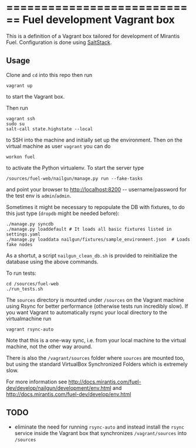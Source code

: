 ============================
Fuel development Vagrant box
============================

This is a definition of a Vagrant box tailored for development of Mirantis Fuel.
Configuration is done using [SaltStack](http://saltstack.com/).

Usage
-----

Clone and `cd` into this repo then run
```
vagrant up
```
to start the Vagrant box.

Then run
```
vagrant ssh
sudo su
salt-call state.highstate --local
```
to SSH into the machine and initially set up the environment. Then on the virtual machine as user `vagrant` you can do
```
workon fuel
```
to activate the Python virtualenv. To start the server type
```
/sources/fuel-web/nailgun/manage.py run --fake-tasks
```
and point your browser to [http://localhost:8200](http://localhost:8200) -- username/password for the test env is `admin`/`admin`.

Sometimes it might be necessary to repopulate the DB with fixtures, to do this just type (`dropdb` might be needed before):
```
./manage.py syncdb
./manage.py loaddefault # It loads all basic fixtures listed in settings.yaml
./manage.py loaddata nailgun/fixtures/sample_environment.json  # Loads fake nodes
```

As a shortut, a script `nailgun_clean_db.sh` is provided to reinitialize the database using the above commands.

To run tests:
```
cd /sources/fuel-web
./run_tests.sh
```

The `sources` directory is mounted under `/sources` on the Vagrant machine using Rsync for better performance
(otherwise tests run incredibly slow). If you want Vagrant to automatically rsync your local directory to the virtualmachine run
```
vagrant rsync-auto
```

Note that this is a one-way sync, i.e. from your local machine to the virtual machine, not the other way around.

There is also the `/vagrant/sources` folder where `sources` are mounted too, but using the standard VirtualBox
Synchronized Folders which is extremely slow.

For more information see http://docs.mirantis.com/fuel-dev/develop/nailgun/development/env.html and
http://docs.mirantis.com/fuel-dev/develop/env.html

TODO
----
* eliminate the need for running `rsync-auto` and instead install the `rsync` service inside the Vagrant box
  that synchronizes `/vagrant/sources` into `/sources`
